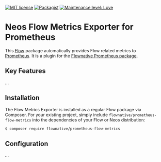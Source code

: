 [![MIT license](http://img.shields.io/badge/license-MIT-brightgreen.svg)](http://opensource.org/licenses/MIT)
[![Packagist](https://img.shields.io/packagist/v/flownative/prometheus-flow-metrics.svg)](https://packagist.org/packages/flownative/prometheus-flow-metrics)
[![Maintenance level: Love](https://img.shields.io/badge/maintenance-%E2%99%A1%E2%99%A1%E2%99%A1-ff69b4.svg)](https://www.flownative.com/en/products/open-source.html)

# Neos Flow Metrics Exporter for Prometheus

This [Flow](https://flow.neos.io) package automatically provides Flow related metrics to [Prometheus](https://www.prometheus.io). It is a
plugin for the [Flownative Prometheus package](https://github.com/flownative/flow-prometheus).

## Key Features
…

## Installation

The Flow Metrics Exporter is installed as a regular Flow package via Composer. For your existing project, simply include 
`flownative/prometheus-flow-metrics` into the dependencies of your Flow or Neos distribution:

```bash
$ composer require flownative/prometheus-flow-metrics
```

## Configuration

…
